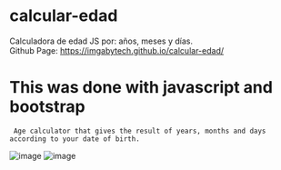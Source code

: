 # calcular-edad
Calculadora de edad JS por: años, meses y días.     
Github Page: https://imgabytech.github.io/calcular-edad/

# This was done with javascript and bootstrap


     Age calculator that gives the result of years, months and days according to your date of birth.

![image](https://user-images.githubusercontent.com/101301773/159917319-14a8bbed-0c97-4769-a887-d1b83e870b0b.png)     ![image](https://user-images.githubusercontent.com/101301773/159917393-7d1df9bf-4ed6-43c7-8d83-e3ca2c0034bd.png)

